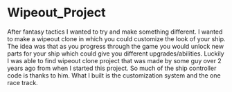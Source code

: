 # Wipeout_Project
After fantasy tactics I wanted to try and make something different.  I wanted to make a wipeout clone in which you could customize the look of your ship.  The idea was that as you progress through the game you would unlock new parts for your ship which could give you different upgrades/abilities.  Luckily I was able to find wipeout clone project that was made by some guy over 2 years ago from when I started this project.  So much of the ship controller code is thanks to him.  What I built is the customization system and the one race track. 
